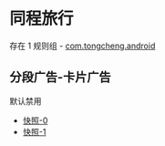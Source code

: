 # 同程旅行

存在 1 规则组 - [com.tongcheng.android](/src/apps/com.tongcheng.android.ts)

## 分段广告-卡片广告

默认禁用

- [快照-0](https://i.gkd.li/i/13167070)
- [快照-1](https://i.gkd.li/i/13167149)
